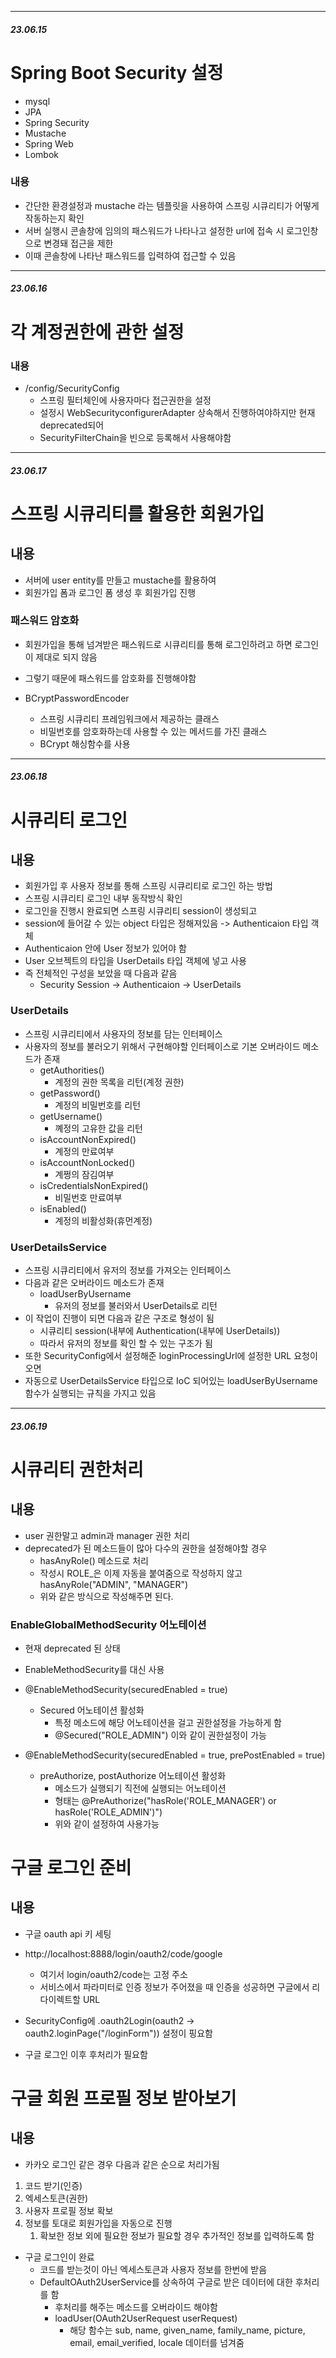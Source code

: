 ***
##### 23.06.15

# Spring Boot Security 설정
- mysql
- JPA
- Spring Security
- Mustache
- Spring Web
- Lombok

### 내용
- 간단한 환경설정과 mustache 라는 템플릿을 사용하여 스프링 시큐리티가 어떻게 작동하는지 확인
- 서버 실행시 콘솔창에 임의의 패스워드가 나타나고 설정한 url에 접속 시 로그인창으로 변경돼 접근을 제한
- 이때 콘솔창에 나타난 패스워드를 입력하여 접근할 수 있음

***
##### 23.06.16

# 각 계정권한에 관한 설정

### 내용
- /config/SecurityConfig
  - 스프링 필터체인에 사용자마다 접근권한을 설정
  - 설정시 WebSecurityconfigurerAdapter 상속해서 진행하여야하지만 현재 deprecated되어
  - SecurityFilterChain을 빈으로 등록해서 사용해야함

***
##### 23.06.17

# 스프링 시큐리티를 활용한 회원가입

## 내용
- 서버에 user entity를 만들고 mustache를 활용하여
- 회원가입 폼과 로그인 폼 생성 후 회원가입 진행

### 패스워드 암호화
- 회원가입을 통해 넘겨받은 패스워드로 시큐리티를 통해 로그인하려고 하면 로그인이 제대로 되지 않음
- 그렇기 때문에 패스워드를 암호화를 진행해야함


- BCryptPasswordEncoder
  - 스프링 시큐리티 프레임워크에서 제공하는 클래스
  - 비밀번호를 암호화하는데 사용할 수 있는 메서드를 가진 클래스
  - BCrypt 해싱함수를 사용


***
##### 23.06.18

# 시큐리티 로그인

## 내용
- 회원가입 후 사용자 정보를 통해 스프링 시큐리티로 로그인 하는 방법
- 스프링 시큐리티 로그인 내부 동작방식 확인
- 로그인을 진행시 완료되면 스프링 시큐리티 session이 생성되고
- session에 들어갈 수 있는 object 타입은 정해져있음 -> Authenticaion 타입 객체
- Authenticaion 안에 User 정보가 있어야 함
- User 오브젝트의 타입을 UserDetails 타입 객체에 넣고 사용
- 즉 전체적인 구성을 보았을 때 다음과 같음
  - Security Session -> Authenticaion -> UserDetails

### UserDetails
- 스프링 시큐리티에서 사용자의 정보를 담는 인터페이스
- 사용자의 정보를 불러오기 위해서 구현해야할 인터페이스로 기본 오버라이드 메소드가 존재
  - getAuthorities()
    - 계정의 권한 목록을 리턴(계정 권한)
  - getPassword()
    - 계정의 비밀번호를 리턴
  - getUsername()
    - 꼐정의 고유한 값을 리턴
  - isAccountNonExpired()
    - 계정의 만료여부
  - isAccountNonLocked()
    - 계쩡의 잠김여부
  - isCredentialsNonExpired()
    - 비밀번호 만료여부
  - isEnabled()
    - 계정의 비활성화(휴먼계정)


### UserDetailsService
- 스프링 시큐리티에서 유저의 정보를 가져오는 인터페이스
- 다음과 같은 오버라이드 메소드가 존재
  - loadUserByUsername
    - 유저의 정보를 불러와서 UserDetails로 리턴
- 이 작업이 진행이 되면 다음과 같은 구조로 형성이 됨
  - 시큐리티 session(내부에 Authentication(내부에 UserDetails))
  - 따라서 유저의 정보를 확인 할 수 있는 구조가 됨
- 또한 SecurityConfig에서 설정해준 loginProcessingUrl에 설정한 URL 요청이 오면
- 자동으로 UserDetailsService 타입으로 IoC 되어있는 loadUserByUsername 함수가 실행되는 규칙을 가지고 있음


***
##### 23.06.19

# 시큐리티 권한처리

## 내용
- user 권한말고 admin과 manager 권한 처리
- deprecated가 된 메소드들이 많아 다수의 권한을 설정해야할 경우
  - hasAnyRole() 메소드로 처리
  - 작성시 ROLE_은 이제 자동을 붙여줌으로 작성하지 않고 hasAnyRole("ADMIN", "MANAGER")
  - 위와 같은 방식으로 작성해주면 된다.

### EnableGlobalMethodSecurity 어노테이션
- 현재 deprecated 된 상태
- EnableMethodSecurity를 대신 사용


- @EnableMethodSecurity(securedEnabled = true)
  - Secured 어노테이션 활성화
    - 특정 메소드에 해당 어노테이션을 걸고 권한설정을 가능하게 함
    - @Secured("ROLE_ADMIN") 이와 같이 권한설정이 가능


- @EnableMethodSecurity(securedEnabled = true, prePostEnabled = true)
  - preAuthorize, postAuthorize 어노테이션 활성화
    - 메소드가 실행되기 직전에 실행되는 어노테이션
    - 형태는 @PreAuthorize("hasRole('ROLE_MANAGER') or hasRole('ROLE_ADMIN')")
    - 위와 같이 설정하여 사용가능


# 구글 로그인 준비

## 내용
- 구글 oauth api 키 세팅
- http://localhost:8888/login/oauth2/code/google
  - 여기서 login/oauth2/code는 고정 주소
  - 서비스에서 파라미터로 인증 정보가 주어졌을 때 인증을 성공하면 구글에서 리다이렉트할 URL


- SecurityConfig에 .oauth2Login(oauth2 -> oauth2.loginPage("/loginForm")) 설정이 핑요함
- 구글 로그인 이후 후처리가 필요함

# 구글 회원 프로필 정보 받아보기

## 내용
- 카카오 로그인 같은 경우 다음과 같은 순으로 처리가됨
1. 코드 받기(인증)
2. 엑세스토큰(권한)
3. 사용자 프로필 정보 확보
4. 정보를 토대로 회원가입을 자동으로 진행
   1. 확보한 정보 외에 필요한 정보가 필요할 경우 추가적인 정보를 입력하도록 함


- 구글 로그인이 완료
  - 코드를 받는것이 아닌 엑세스토큰과 사용자 정보를 한번에 받음
  - DefaultOAuth2UserService를 상속하여 구글로 받은 데이터에 대한 후처리를 함
    - 후처리를 해주는 메소드를 오버라이드 해야함
    - loadUser(OAuth2UserRequest userRequest)
      - 해당 함수는 sub, name, given_name, family_name, picture, email, email_verified, locale 데이터를 넘겨줌

